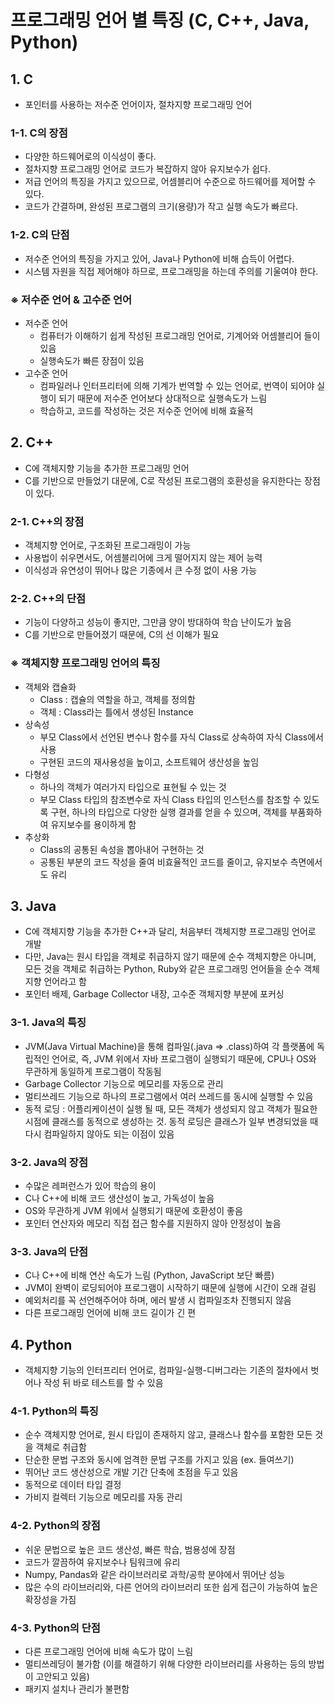 # 프로그래밍 언어 별 특징 (C, C++, Java, Python)

## 1. C
- 포인터를 사용하는 저수준 언어이자, 절차지향 프로그래밍 언어

### 1-1. C의 장점
- 다양한 하드웨어로의 이식성이 좋다.
- 절차지향 프로그래밍 언어로 코드가 복잡하지 않아 유지보수가 쉽다.
- 저급 언어의 특징을 가지고 있으므로, 어셈블리어 수준으로 하드웨어를 제어할 수 있다.
- 코드가 간결하며, 완성된 프로그램의 크기(용량)가 작고 실행 속도가 빠르다.

### 1-2. C의 단점
- 저수준 언어의 특징을 가지고 있어, Java나 Python에 비해 습득이 어렵다.
- 시스템 자원을 직접 제어해야 하므로, 프로그래밍을 하는데 주의를 기울여야 한다.

### ※ 저수준 언어 & 고수준 언어
- 저수준 언어
  - 컴퓨터가 이해하기 쉽게 작성된 프로그래밍 언어로, 기계어와 어셈블리어 들이 있음
  - 실행속도가 빠른 장점이 있음
- 고수준 언어
  - 컴파일러나 인터프리터에 의해 기계가 번역할 수 있는 언어로, 번역이 되어야 실행이 되기 때문에 저수준 언어보다 상대적으로 실행속도가 느림
  - 학습하고, 코드를 작성하는 것은 저수준 언어에 비해 효율적

## 2. C++
- C에 객체지향 기능을 추가한 프로그래밍 언어
- C를 기반으로 만들었기 대문에, C로 작성된 프로그램의 호환성을 유지한다는 장점이 있다.

### 2-1. C++의 장점
- 객체지향 언어로, 구조화된 프로그래밍이 가능
- 사용법이 쉬우면서도, 어셈블리어에 크게 떨어지지 않는 제어 능력
- 이식성과 유연성이 뛰어나 많은 기종에서 큰 수정 없이 사용 가능

### 2-2. C++의 단점
- 기능이 다양하고 성능이 좋지만, 그만큼 양이 방대하여 학습 난이도가 높음
- C를 기반으로 만들어졌기 때문에, C의 선 이해가 필요

### ※ 객체지향 프로그래밍 언어의 특징
- 객체와 캡슐화
  - Class : 캡슐의 역할을 하고, 객체를 정의함
  - 객체 : Class라는 틀에서 생성된 Instance
- 상속성
  - 부모 Class에서 선언된 변수나 함수를 자식 Class로 상속하여 자식 Class에서 사용
  - 구현된 코드의 재사용성을 높이고, 소프트웨어 생산성을 높임
- 다형성
  - 하나의 객체가 여러가지 타입으로 표현될 수 있는 것 
  - 부모 Class 타입의 참조변수로 자식 Class 타입의 인스턴스를 참조할 수 있도록 구현, 하나의 타입으로 다양한 실행 결과를 얻을 수 있으며, 객체를 부품화하여 유지보수를 용이하게 함
- 추상화
  - Class의 공통된 속성을 뽑아내어 구현하는 것
  - 공통된 부분의 코드 작성을 줄여 비효율적인 코드를 줄이고, 유지보수 측면에서도 유리

## 3. Java
- C에 객체지향 기능을 추가한 C++과 달리, 처음부터 객체지향 프로그래밍 언어로 개발 
- 다만, Java는 원시 타입을 객체로 취급하지 않기 때문에 순수 객체지향은 아니며, 모든 것을 객체로 취급하는 Python, Ruby와 같은 프로그래밍 언어들을 순수 객체지향 언어라고 함
- 포인터 배제, Garbage Collector 내장, 고수준 객체지향 부분에 포커싱

### 3-1. Java의 특징
- JVM(Java Virtual Machine)을 통해 컴파일(.java => .class)하여 각 플랫폼에 독립적인 언어로, 즉, JVM 위에서 자바 프로그램이 실행되기 때문에, CPU나 OS와 무관하게 동일하게 프로그램이 작동됨
- Garbage Collector 기능으로 메모리를 자동으로 관리
- 멀티쓰레드 기능으로 하나의 프로그램에서 여러 쓰레드를 동시에 실행할 수 있음
- 동적 로딩 : 어플리케이션이 실행 될 때, 모든 객체가 생성되지 않고 객체가 필요한 시점에 클래스를 동적으로 생성하는 것. 동적 로딩은 클래스가 일부 변경되었을 때 다시 컴파일하지 않아도 되는 이점이 있음

### 3-2. Java의 장점
- 수많은 레퍼런스가 있어 학습의 용이
- C나 C++에 비해 코드 생산성이 높고, 가독성이 높음
- OS와 무관하게 JVM 위에서 실행되기 때문에 호환성이 좋음
- 포인터 연산자와 메모리 직접 접근 함수를 지원하지 않아 안정성이 높음

### 3-3. Java의 단점
- C나 C++에 비해 연산 속도가 느림 (Python, JavaScript 보단 빠름)
- JVM이 완벽이 로딩되어야 프로그램이 시작하기 때문에 실행에 시간이 오래 걸림
- 예외처리를 꼭 선언해주어야 하며, 에러 발생 시 컴파일조차 진행되지 않음
- 다른 프로그래밍 언어에 비해 코드 길이가 긴 편

## 4. Python
- 객체지향 기능의 인터프리터 언어로, 컴파일-실행-디버그라는 기존의 절차에서 벗어나 작성 뒤 바로 테스트를 할 수 있음

### 4-1. Python의 특징
- 순수 객체지향 언어로, 원시 타입이 존재하지 않고, 클래스나 함수를 포함한 모든 것을 객체로 취급함
- 단순한 문법 구조와 동시에 엄격한 문법 구조를 가지고 있음 (ex. 들여쓰기)
- 뛰어난 코드 생산성으로 개발 기간 단축에 초점을 두고 있음
- 동적으로 데이터 타입 결정
- 가비지 컬렉터 기능으로 메모리를 자동 관리

### 4-2. Python의 장점
- 쉬운 문법으로 높은 코드 생산성, 빠른 학습, 범용성에 장점
- 코드가 깔끔하여 유지보수나 팀워크에 유리
- Numpy, Pandas와 같은 라이브러리로 과학/공학 분야에서 뛰어난 성능
- 많은 수의 라이브러리와, 다른 언어의 라이브러리 또한 쉽게 접근이 가능하여 높은 확장성을 가짐

### 4-3. Python의 단점
- 다른 프로그래밍 언어에 비해 속도가 많이 느림
- 멀티쓰레딩이 불가함 (이를 해결하기 위해 다양한 라이브러리를 사용하는 등의 방법이 고안되고 있음)
- 패키지 설치나 관리가 불편함
